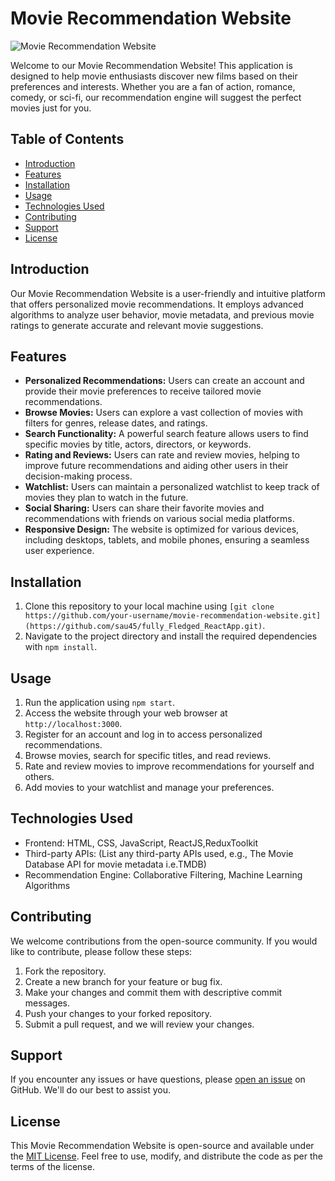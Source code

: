 # Movie Recommendation Website

![Movie Recommendation Website](website_banner.jpg)

Welcome to our Movie Recommendation Website! This application is designed to help movie enthusiasts discover new films based on their preferences and interests. Whether you are a fan of action, romance, comedy, or sci-fi, our recommendation engine will suggest the perfect movies just for you.

## Table of Contents

- [Introduction](#introduction)
- [Features](#features)
- [Installation](#installation)
- [Usage](#usage)
- [Technologies Used](#technologies-used)
- [Contributing](#contributing)
- [Support](#support)
- [License](#license)

## Introduction

Our Movie Recommendation Website is a user-friendly and intuitive platform that offers personalized movie recommendations. It employs advanced algorithms to analyze user behavior, movie metadata, and previous movie ratings to generate accurate and relevant movie suggestions.

## Features

- **Personalized Recommendations:** Users can create an account and provide their movie preferences to receive tailored movie recommendations.
- **Browse Movies:** Users can explore a vast collection of movies with filters for genres, release dates, and ratings.
- **Search Functionality:** A powerful search feature allows users to find specific movies by title, actors, directors, or keywords.
- **Rating and Reviews:** Users can rate and review movies, helping to improve future recommendations and aiding other users in their decision-making process.
- **Watchlist:** Users can maintain a personalized watchlist to keep track of movies they plan to watch in the future.
- **Social Sharing:** Users can share their favorite movies and recommendations with friends on various social media platforms.
- **Responsive Design:** The website is optimized for various devices, including desktops, tablets, and mobile phones, ensuring a seamless user experience.

## Installation

1. Clone this repository to your local machine using `[git clone https://github.com/your-username/movie-recommendation-website.git](https://github.com/sau45/fully_Fledged_ReactApp.git)`.
2. Navigate to the project directory and install the required dependencies with `npm install`.

## Usage

1. Run the application using `npm start`.
2. Access the website through your web browser at `http://localhost:3000`.
3. Register for an account and log in to access personalized recommendations.
4. Browse movies, search for specific titles, and read reviews.
5. Rate and review movies to improve recommendations for yourself and others.
6. Add movies to your watchlist and manage your preferences.

## Technologies Used

- Frontend: HTML, CSS, JavaScript, ReactJS,ReduxToolkit
- Third-party APIs: (List any third-party APIs used, e.g., The Movie Database API for movie metadata i.e.TMDB)
- Recommendation Engine: Collaborative Filtering, Machine Learning Algorithms

## Contributing

We welcome contributions from the open-source community. If you would like to contribute, please follow these steps:

1. Fork the repository.
2. Create a new branch for your feature or bug fix.
3. Make your changes and commit them with descriptive commit messages.
4. Push your changes to your forked repository.
5. Submit a pull request, and we will review your changes.

## Support

If you encounter any issues or have questions, please [open an issue]([https://github.com/your-username/movie-recommendation-website/issues](https://github.com/sau45/fully_Fledged_ReactApp/issues)) on GitHub. We'll do our best to assist you.

## License

This Movie Recommendation Website is open-source and available under the [MIT License](LICENSE). Feel free to use, modify, and distribute the code as per the terms of the license.
